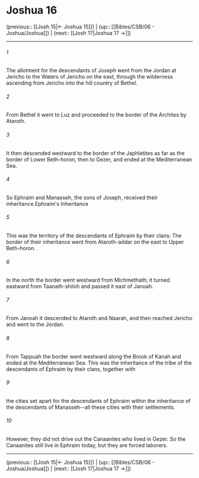 # Joshua 16

(previous:: [[Josh 15|← Joshua 15]]) | (up:: [[Bibles/CSB/06 - Joshua/Joshua]]) | (next:: [[Josh 17|Joshua 17 →]])

***


###### 1 
The allotment for the descendants of Joseph went from the Jordan at Jericho to the Waters of Jericho on the east, through the wilderness ascending from Jericho into the hill country of Bethel. 

###### 2 
From Bethel it went to Luz and proceeded to the border of the Archites by Ataroth. 

###### 3 
It then descended westward to the border of the Japhletites as far as the border of Lower Beth-horon, then to Gezer, and ended at the Mediterranean Sea. 

###### 4 
So Ephraim and Manasseh, the sons of Joseph, received their inheritance.Ephraim's Inheritance 

###### 5 
This was the territory of the descendants of Ephraim by their clans: The border of their inheritance went from Ataroth-addar on the east to Upper Beth-horon. 

###### 6 
In the north the border went westward from Michmethath; it turned eastward from Taanath-shiloh and passed it east of Janoah. 

###### 7 
From Janoah it descended to Ataroth and Naarah, and then reached Jericho and went to the Jordan. 

###### 8 
From Tappuah the border went westward along the Brook of Kanah and ended at the Mediterranean Sea. This was the inheritance of the tribe of the descendants of Ephraim by their clans, together with 

###### 9 
the cities set apart for the descendants of Ephraim within the inheritance of the descendants of Manasseh--all these cities with their settlements. 

###### 10 
However, they did not drive out the Canaanites who lived in Gezer. So the Canaanites still live in Ephraim today, but they are forced laborers.

***

(previous:: [[Josh 15|← Joshua 15]]) | (up:: [[Bibles/CSB/06 - Joshua/Joshua]]) | (next:: [[Josh 17|Joshua 17 →]])
